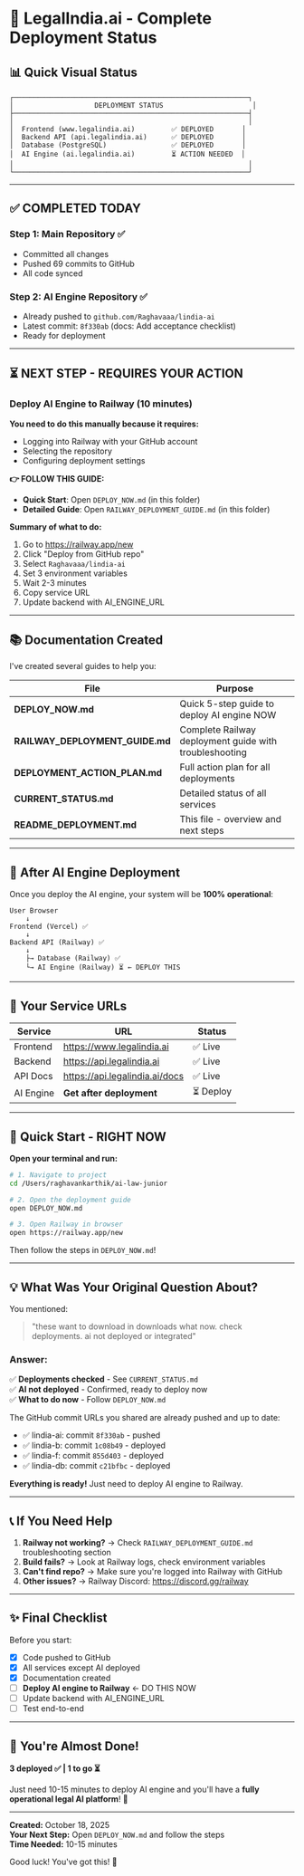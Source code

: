 # 🎯 LegalIndia.ai - Complete Deployment Status

## 📊 Quick Visual Status

```
┌──────────────────────────────────────────────────────────┐
│                    DEPLOYMENT STATUS                      │
├──────────────────────────────────────────────────────────┤
│                                                          │
│  Frontend (www.legalindia.ai)         ✅ DEPLOYED       │
│  Backend API (api.legalindia.ai)      ✅ DEPLOYED       │
│  Database (PostgreSQL)                ✅ DEPLOYED       │
│  AI Engine (ai.legalindia.ai)         ⏳ ACTION NEEDED  │
│                                                          │
└──────────────────────────────────────────────────────────┘
```

---

## ✅ COMPLETED TODAY

### Step 1: Main Repository ✅
- Committed all changes
- Pushed 69 commits to GitHub
- All code synced

### Step 2: AI Engine Repository ✅
- Already pushed to `github.com/Raghavaaa/lindia-ai`
- Latest commit: `8f330ab` (docs: Add acceptance checklist)
- Ready for deployment

---

## ⏳ NEXT STEP - REQUIRES YOUR ACTION

### Deploy AI Engine to Railway (10 minutes)

**You need to do this manually because it requires:**
- Logging into Railway with your GitHub account
- Selecting the repository
- Configuring deployment settings

**👉 FOLLOW THIS GUIDE:**
- **Quick Start**: Open `DEPLOY_NOW.md` (in this folder)
- **Detailed Guide**: Open `RAILWAY_DEPLOYMENT_GUIDE.md` (in this folder)

**Summary of what to do:**
1. Go to https://railway.app/new
2. Click "Deploy from GitHub repo"
3. Select `Raghavaaa/lindia-ai`
4. Set 3 environment variables
5. Wait 2-3 minutes
6. Copy service URL
7. Update backend with AI_ENGINE_URL

---

## 📚 Documentation Created

I've created several guides to help you:

| File | Purpose |
|------|---------|
| **DEPLOY_NOW.md** | Quick 5-step guide to deploy AI engine NOW |
| **RAILWAY_DEPLOYMENT_GUIDE.md** | Complete Railway deployment guide with troubleshooting |
| **DEPLOYMENT_ACTION_PLAN.md** | Full action plan for all deployments |
| **CURRENT_STATUS.md** | Detailed status of all services |
| **README_DEPLOYMENT.md** | This file - overview and next steps |

---

## 🎯 After AI Engine Deployment

Once you deploy the AI engine, your system will be **100% operational**:

```
User Browser
    ↓
Frontend (Vercel) ✅
    ↓
Backend API (Railway) ✅
    ↓
    ├→ Database (Railway) ✅
    └→ AI Engine (Railway) ⏳ ← DEPLOY THIS
```

---

## 🔗 Your Service URLs

| Service | URL | Status |
|---------|-----|--------|
| Frontend | https://www.legalindia.ai | ✅ Live |
| Backend | https://api.legalindia.ai | ✅ Live |
| API Docs | https://api.legalindia.ai/docs | ✅ Live |
| AI Engine | **Get after deployment** | ⏳ Deploy |

---

## 🚀 Quick Start - RIGHT NOW

**Open your terminal and run:**

```bash
# 1. Navigate to project
cd /Users/raghavankarthik/ai-law-junior

# 2. Open the deployment guide
open DEPLOY_NOW.md

# 3. Open Railway in browser
open https://railway.app/new
```

Then follow the steps in `DEPLOY_NOW.md`!

---

## 💡 What Was Your Original Question About?

You mentioned:
> "these want to download in downloads what now. check deployments. ai not deployed or integrated"

### Answer:
✅ **Deployments checked** - See `CURRENT_STATUS.md`  
✅ **AI not deployed** - Confirmed, ready to deploy now  
✅ **What to do now** - Follow `DEPLOY_NOW.md`  

The GitHub commit URLs you shared are already pushed and up to date:
- ✅ lindia-ai: commit `8f330ab` - pushed
- ✅ lindia-b: commit `1c08b49` - deployed
- ✅ lindia-f: commit `855d403` - deployed
- ✅ lindia-db: commit `c21bfbc` - deployed

**Everything is ready!** Just need to deploy AI engine to Railway.

---

## 📞 If You Need Help

1. **Railway not working?** → Check `RAILWAY_DEPLOYMENT_GUIDE.md` troubleshooting section
2. **Build fails?** → Look at Railway logs, check environment variables
3. **Can't find repo?** → Make sure you're logged into Railway with GitHub
4. **Other issues?** → Railway Discord: https://discord.gg/railway

---

## ✨ Final Checklist

Before you start:
- [x] Code pushed to GitHub
- [x] All services except AI deployed
- [x] Documentation created
- [ ] **Deploy AI engine to Railway** ← DO THIS NOW
- [ ] Update backend with AI_ENGINE_URL
- [ ] Test end-to-end

---

## 🎉 You're Almost Done!

**3 deployed ✅ | 1 to go ⏳**

Just need 10-15 minutes to deploy AI engine and you'll have a **fully operational legal AI platform**! 🚀

---

**Created:** October 18, 2025  
**Your Next Step:** Open `DEPLOY_NOW.md` and follow the steps  
**Time Needed:** 10-15 minutes

Good luck! You've got this! 💪

